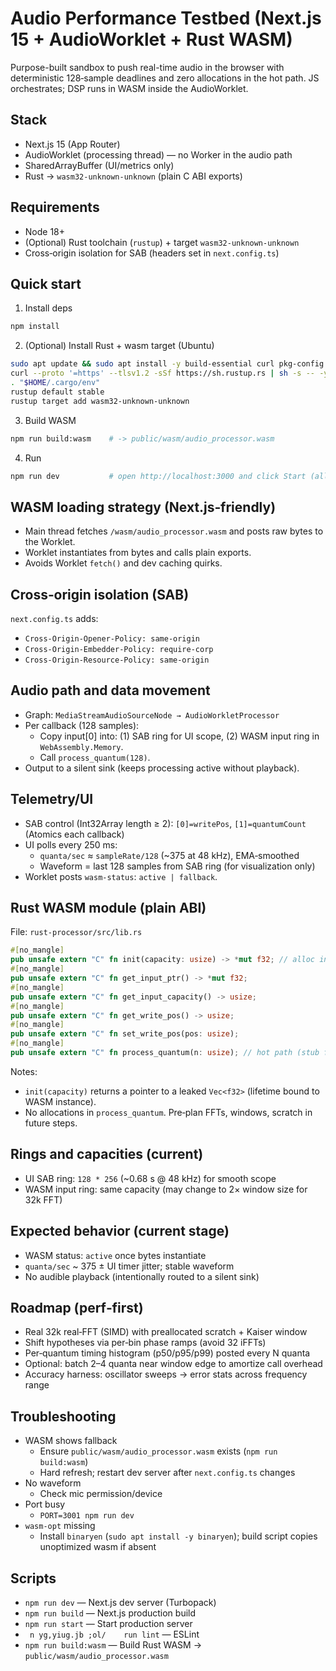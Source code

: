 # Audio Performance Testbed (Next.js 15 + AudioWorklet + Rust WASM)

Purpose-built sandbox to push real-time audio in the browser with deterministic 128‑sample deadlines and zero allocations in the hot path. JS orchestrates; DSP runs in WASM inside the AudioWorklet.

## Stack
- Next.js 15 (App Router)
- AudioWorklet (processing thread) — no Worker in the audio path
- SharedArrayBuffer (UI/metrics only)
- Rust → `wasm32-unknown-unknown` (plain C ABI exports)

## Requirements
- Node 18+
- (Optional) Rust toolchain (`rustup`) + target `wasm32-unknown-unknown`
- Cross‑origin isolation for SAB (headers set in `next.config.ts`)

## Quick start
1) Install deps
```bash
npm install
```
2) (Optional) Install Rust + wasm target (Ubuntu)
```bash
sudo apt update && sudo apt install -y build-essential curl pkg-config binaryen lld
curl --proto '=https' --tlsv1.2 -sSf https://sh.rustup.rs | sh -s -- -y
. "$HOME/.cargo/env"
rustup default stable
rustup target add wasm32-unknown-unknown
```
3) Build WASM
```bash
npm run build:wasm    # -> public/wasm/audio_processor.wasm
```
4) Run
```bash
npm run dev           # open http://localhost:3000 and click Start (allow mic)
```

## WASM loading strategy (Next.js‑friendly)
- Main thread fetches `/wasm/audio_processor.wasm` and posts raw bytes to the Worklet.
- Worklet instantiates from bytes and calls plain exports.
- Avoids Worklet `fetch()` and dev caching quirks.

## Cross‑origin isolation (SAB)
`next.config.ts` adds:
- `Cross-Origin-Opener-Policy: same-origin`
- `Cross-Origin-Embedder-Policy: require-corp`
- `Cross-Origin-Resource-Policy: same-origin`

## Audio path and data movement
- Graph: `MediaStreamAudioSourceNode → AudioWorkletProcessor`
- Per callback (128 samples):
  - Copy input[0] into: (1) SAB ring for UI scope, (2) WASM input ring in `WebAssembly.Memory`.
  - Call `process_quantum(128)`.
- Output to a silent sink (keeps processing active without playback).

## Telemetry/UI
- SAB control (Int32Array length ≥ 2): `[0]=writePos`, `[1]=quantumCount` (Atomics each callback)
- UI polls every 250 ms:
  - `quanta/sec` ≈ `sampleRate/128` (~375 at 48 kHz), EMA‑smoothed
  - Waveform = last 128 samples from SAB ring (for visualization only)
- Worklet posts `wasm-status`: `active | fallback`.

## Rust WASM module (plain ABI)
File: `rust-processor/src/lib.rs`
```rust
#[no_mangle]
pub unsafe extern "C" fn init(capacity: usize) -> *mut f32; // alloc input ring, return ptr
#[no_mangle]
pub unsafe extern "C" fn get_input_ptr() -> *mut f32;
#[no_mangle]
pub unsafe extern "C" fn get_input_capacity() -> usize;
#[no_mangle]
pub unsafe extern "C" fn get_write_pos() -> usize;
#[no_mangle]
pub unsafe extern "C" fn set_write_pos(pos: usize);
#[no_mangle]
pub unsafe extern "C" fn process_quantum(n: usize); // hot path (stub for now)
```
Notes:
- `init(capacity)` returns a pointer to a leaked `Vec<f32>` (lifetime bound to WASM instance).
- No allocations in `process_quantum`. Pre‑plan FFTs, windows, scratch in future steps.

## Rings and capacities (current)
- UI SAB ring: `128 * 256` (~0.68 s @ 48 kHz) for smooth scope
- WASM input ring: same capacity (may change to 2× window size for 32k FFT)

## Expected behavior (current stage)
- WASM status: `active` once bytes instantiate
- `quanta/sec` ~ 375 ± UI timer jitter; stable waveform
- No audible playback (intentionally routed to a silent sink)

## Roadmap (perf‑first)
- Real 32k real‑FFT (SIMD) with preallocated scratch + Kaiser window
- Shift hypotheses via per‑bin phase ramps (avoid 32 iFFTs)
- Per‑quantum timing histogram (p50/p95/p99) posted every N quanta
- Optional: batch 2–4 quanta near window edge to amortize call overhead
- Accuracy harness: oscillator sweeps → error stats across frequency range

## Troubleshooting
- WASM shows fallback
  - Ensure `public/wasm/audio_processor.wasm` exists (`npm run build:wasm`)
  - Hard refresh; restart dev server after `next.config.ts` changes
- No waveform
  - Check mic permission/device
- Port busy
  - `PORT=3001 npm run dev`
- `wasm-opt` missing
  - Install `binaryen` (`sudo apt install -y binaryen`); build script copies unoptimized wasm if absent

## Scripts
- `npm run dev` — Next.js dev server (Turbopack)
- `npm run build` — Next.js production build
- `npm run start` — Start production server
- ` n yg,yiug.jb ;ol/    run lint` — ESLint
- `npm run build:wasm` — Build Rust WASM → `public/wasm/audio_processor.wasm`
